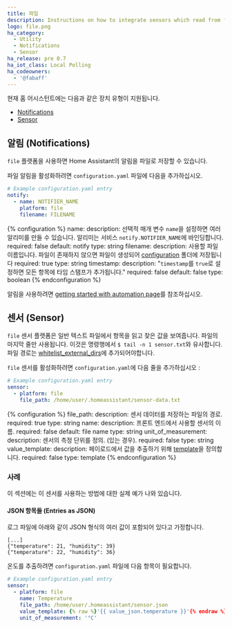 ```yaml
---
title: 파일
description: Instructions on how to integrate sensors which read from files into Home Assistant.
logo: file.png
ha_category:
  - Utility
  - Notifications
  - Sensor
ha_release: pre 0.7
ha_iot_class: Local Polling
ha_codeowners:
  - '@fabaff'
---
```


현재 홈 어시스턴트에는 다음과 같은 장치 유형이 지원됩니다.

- [Notifications](#notifications)
- [Sensor](#sensor)

## 알림 (Notifications)

`file` 플랫폼을 사용하면 Home Assistant의 알림을 파일로 저장할 수 있습니다.

파일 알림을 활성화하려면 `configuration.yaml` 파일에 다음을 추가하십시오.

```yaml
# Example configuration.yaml entry
notify:
  - name: NOTIFIER_NAME
    platform: file
    filename: FILENAME
```

{% configuration %}
name:
  description: 선택적 매개 변수 `name`을 설정하면 여러 알리미를 만들 수 있습니다. 알리미는 서비스 `notify.NOTIFIER_NAME`에 바인딩합니다.
  required: false
  default: notify
  type: string
filename:
  description: 사용할 파일 이름입니다. 파일이 존재하지 않으면 파일이 생성되어 [configuration](/docs/configuration/) 폴더에 저장됩니다
  required: true
  type: string
timestamp:
  description: "`timestamp`를 `true`로 설정하면 모든 항목에 타임 스탬프가 추가됩니다."
  required: false
  default: false
  type: boolean
{% endconfiguration %}

알림을 사용하려면 [getting started with automation page](/getting-started/automation/)를 참조하십시오.

## 센서 (Sensor)

`file` 센서 플랫폼은 일반 텍스트 파일에서 항목을 읽고 찾은 값을 보여줍니다. 파일의 마지막 줄만 사용됩니다. 이것은 명령행에서 `$ tail -n 1 sensor.txt`와 유사합니다. 파일 경로는 [whitelist_external_dirs](/docs/configuration/basic/)에 추가되어야합니다.

`file` 센서를 활성화하려면 `configuration.yaml`에 다음 줄을 추가하십시오 :

```yaml
# Example configuration.yaml entry
sensor:
  - platform: file
    file_path: /home/user/.homeassistant/sensor-data.txt
```

{% configuration %}
file_path:
  description: 센서 데이터를 저장하는 파일의 경로.
  required: true
  type: string
name:
  description: 프론트 엔드에서 사용할 센서의 이름.
  required: false
  default: file name
  type: string
unit_of_measurement:
  description: 센서의 측정 단위를 정의. (있는 경우).
  required: false
  type: string
value_template:
  description: 페이로드에서 값을 추출하기 위해 [template](/docs/configuration/templating/#processing-incoming-data)을 정의합니다.
  required: false
  type: template
{% endconfiguration %}

### 사례

이 섹션에는 이 센서를 사용하는 방법에 대한 실제 예가 나와 있습니다.

#### JSON 항목들 (Entries as JSON)

로그 파일에 아래와 같이 JSON 형식의 여러 값이 포함되어 있다고 가정합니다.

```text
[...]
{"temperature": 21, "humidity": 39}
{"temperature": 22, "humidity": 36}
```

온도를 추출하려면 `configuration.yaml` 파일에 다음 항목이 필요합니다.

```yaml
# Example configuration.yaml entry
sensor:
  - platform: file
    name: Temperature
    file_path: /home/user/.homeassistant/sensor.json
    value_template: {% raw %}'{{ value_json.temperature }}'{% endraw %}
    unit_of_measurement: '°C'
```
